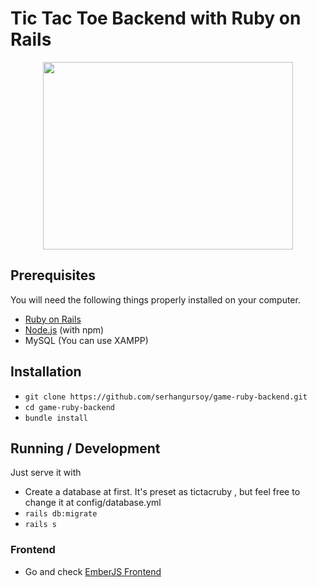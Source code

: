 # Tic Tac Toe Backend with Ruby on Rails

<p align="center">
  <img width="400" height="300" src="https://cdn.dribbble.com/users/108183/screenshots/5288723/tic_tac_toe_loader_.gif">
</p>

## Prerequisites

You will need the following things properly installed on your computer.

* [Ruby on Rails](https://git-scm.com/)
* [Node.js](https://nodejs.org/) (with npm)
* MySQL (You can use XAMPP)

## Installation

* `git clone https://github.com/serhangursoy/game-ruby-backend.git`
* `cd game-ruby-backend`
* `bundle install`


## Running / Development

Just serve it with
* Create a database at first. It's preset as tictacruby , but feel free to change it at config/database.yml
* `rails db:migrate`
* `rails s`

### Frontend

* Go and check [EmberJS Frontend](https://github.com/serhangursoy/game-ember-frontend)
